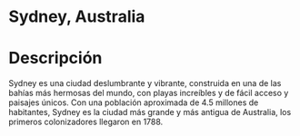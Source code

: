 # Sydney, Australia


# Descripción
Sydney es una ciudad deslumbrante y vibrante, construida en una de las bahías más hermosas del mundo, con playas increíbles y de fácil acceso y paisajes únicos. Con una población aproximada de 4.5 millones de habitantes, Sydney es la ciudad más grande y más antigua de Australia, los primeros colonizadores llegaron en 1788.

